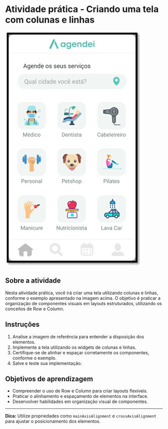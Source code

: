 # Atividade prática - Criando uma tela com colunas e linhas

![alt text](img/tela_atividade_19_05.png)

## Sobre a atividade

Nesta atividade prática, você irá criar uma tela utilizando colunas e linhas, conforme o exemplo apresentado na imagem acima. O objetivo é praticar a organização de componentes visuais em layouts estruturados, utilizando os conceitos de Row e Column.

## Instruções

1. Analise a imagem de referência para entender a disposição dos elementos.
2. Implemente a tela utilizando os widgets de colunas e linhas.
3. Certifique-se de alinhar e espaçar corretamente os componentes, conforme o exemplo.
4. Salve e teste sua implementação.

## Objetivos de aprendizagem

- Compreender o uso de Row e Column para criar layouts flexíveis.
- Praticar o alinhamento e espaçamento de elementos na interface.
- Desenvolver habilidades em organização visual de componentes.

---
**Dica:** Utilize propriedades como `mainAxisAlignment` e `crossAxisAlignment` para ajustar o posicionamento dos elementos.
